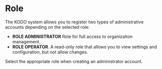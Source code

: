 # Role

The KODO system allows you to register two types of administrative accounts depending on the selected role:

* **ROLE ADMINISTRATOR** Role for full access to organization management.
* **ROLE OPERATOR**. A read-only role that allows you to view settings and configuration, but not allow changes.

Select the appropriate role when creating an administrator account.

